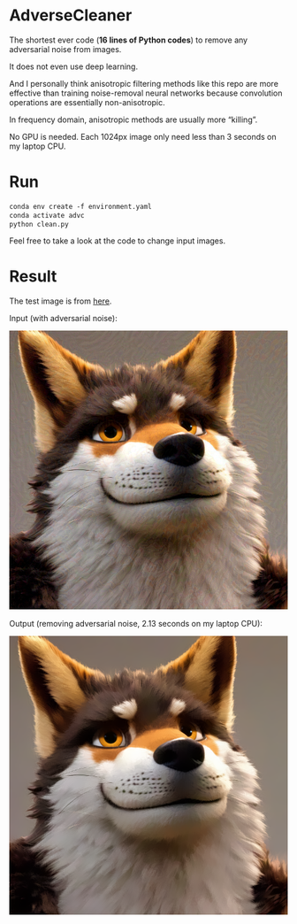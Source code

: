 # AdverseCleaner

The shortest ever code (**16 lines of Python codes**) to remove any adversarial noise from images.

It does not even use deep learning.

And I personally think anisotropic filtering methods like this repo are more effective than training noise-removal neural networks because convolution operations are essentially non-anisotropic. 

In frequency domain, anisotropic methods are usually more “killing”.

No GPU is needed. Each 1024px image only need less than 3 seconds on my laptop CPU.

# Run

    conda env create -f environment.yaml
    conda activate advc
    python clean.py

Feel free to take a look at the code to change input images.

# Result

The test image is from [here](https://twitter.com/aifurryart/status/1636208457715187714).

Input (with adversarial noise):

![p](input.png)

Output (removing adversarial noise, 2.13 seconds on my laptop CPU):

![p](output.png)
